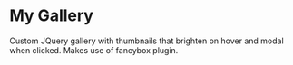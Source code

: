 # My Gallery

Custom JQuery gallery with thumbnails that brighten on hover and modal when clicked. 
Makes use of fancybox plugin. 